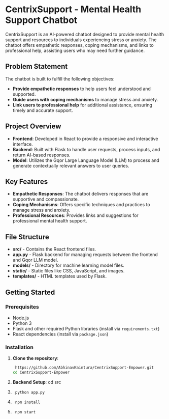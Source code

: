 # CentrixSupport - Mental Health Support Chatbot

CentrixSupport is an AI-powered chatbot designed to provide mental health support and resources to individuals experiencing stress or anxiety. The chatbot offers empathetic responses, coping mechanisms, and links to professional help, assisting users who may need further guidance.

## Problem Statement

The chatbot is built to fulfill the following objectives:
- **Provide empathetic responses** to help users feel understood and supported.
- **Guide users with coping mechanisms** to manage stress and anxiety.
- **Link users to professional help** for additional assistance, ensuring timely and accurate support.

## Project Overview

- **Frontend**: Developed in React to provide a responsive and interactive interface.
- **Backend**: Built with Flask to handle user requests, process inputs, and return AI-based responses.
- **Model**: Utilizes the Gqor Large Language Model (LLM) to process and generate contextually relevant answers to user queries.
  
## Key Features

- **Empathetic Responses**: The chatbot delivers responses that are supportive and compassionate.
- **Coping Mechanisms**: Offers specific techniques and practices to manage stress and anxiety.
- **Professional Resources**: Provides links and suggestions for professional mental health support.

## File Structure

- **src/** - Contains the React frontend files.
- **app.py** - Flask backend for managing requests between the frontend and Gqor LLM model.
- **models/** - Directory for machine learning model files.
- **static/** - Static files like CSS, JavaScript, and images.
- **templates/** - HTML templates used by Flask.

## Getting Started

### Prerequisites

- Node.js
- Python 3
- Flask and other required Python libraries (install via `requirements.txt`)
- React dependencies (install via `package.json`)

### Installation

1. **Clone the repository**:
   ```bash
    https://github.com/AbhinavKaintura/CentrixSupport-Empower.git
   cd CentrixSupport-Empower
2.  **Backend Setup**:
      cd src

3.     
        python app.py
        
4.  
        npm install

        
5.  
        npm start
       
